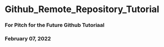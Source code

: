 # Github_Remote_Repository_Tutorial

### For Pitch for the Future Github Tutoriaal 

### February 07, 2022 

